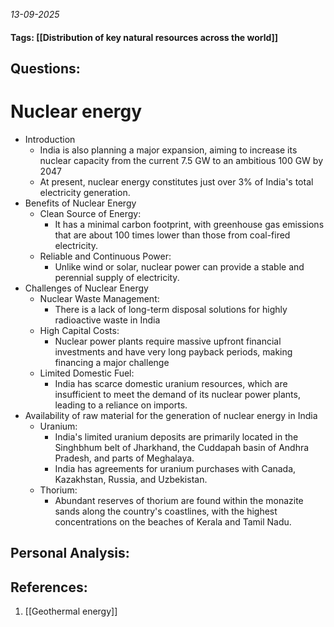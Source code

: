 *13-09-2025*
#### Tags: [[Distribution of key natural resources across the world]]


## Questions:



# Nuclear energy

- Introduction
	- India is also planning a major expansion, aiming to increase its nuclear capacity from the current 7.5 GW to an ambitious 100 GW by 2047
	- At present, nuclear energy constitutes just over 3% of India's total electricity generation.
- Benefits of Nuclear Energy
	- Clean Source of Energy: 
		- It has a minimal carbon footprint, with greenhouse gas emissions that are about 100 times lower than those from coal-fired electricity.
	- Reliable and Continuous Power: 
		- Unlike wind or solar, nuclear power can provide a stable and perennial supply of electricity.
- Challenges of Nuclear Energy
	- Nuclear Waste Management: 
		- There is a lack of long-term disposal solutions for highly radioactive waste in India
	- High Capital Costs: 
		- Nuclear power plants require massive upfront financial investments and have very long payback periods, making financing a major challenge
	- Limited Domestic Fuel: 
		- India has scarce domestic uranium resources, which are insufficient to meet the demand of its nuclear power plants, leading to a reliance on imports.
- Availability of raw material for the generation of nuclear energy in India
	- Uranium: 
		- India's limited uranium deposits are primarily located in the Singhbhum belt of Jharkhand, the Cuddapah basin of Andhra Pradesh, and parts of Meghalaya.
		- India has agreements for uranium purchases with Canada, Kazakhstan, Russia, and Uzbekistan.
	- Thorium: 
		- Abundant reserves of thorium are found within the monazite sands along the country's coastlines, with the highest concentrations on the beaches of Kerala and Tamil Nadu.




## Personal Analysis:


## References:

1. [[Geothermal energy]]